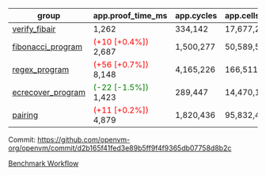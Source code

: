 | group | app.proof_time_ms | app.cycles | app.cells_used | leaf.proof_time_ms | leaf.cycles | leaf.cells_used |
| -- | -- | -- | -- | -- | -- | -- |
| [verify_fibair](https://github.com/openvm-org/openvm/blob/benchmark-results/benchmarks-pr/1573/verify_fibair-d2b165f41fed3e89b5ff9f4f9365db07758d8b2c.md) | 1,262 |  334,142 |  17,677,298 |- | - | - |
| [fibonacci_program](https://github.com/openvm-org/openvm/blob/benchmark-results/benchmarks-pr/1573/fibonacci-d2b165f41fed3e89b5ff9f4f9365db07758d8b2c.md) |<span style='color: red'>(+10 [+0.4%])</span> 2,687 |  1,500,277 |  50,589,503 |- | - | - |
| [regex_program](https://github.com/openvm-org/openvm/blob/benchmark-results/benchmarks-pr/1573/regex-d2b165f41fed3e89b5ff9f4f9365db07758d8b2c.md) |<span style='color: red'>(+56 [+0.7%])</span> 8,148 |  4,165,226 |  166,511,152 |- | - | - |
| [ecrecover_program](https://github.com/openvm-org/openvm/blob/benchmark-results/benchmarks-pr/1573/ecrecover-d2b165f41fed3e89b5ff9f4f9365db07758d8b2c.md) |<span style='color: green'>(-22 [-1.5%])</span> 1,423 |  289,447 |  14,470,186 |- | - | - |
| [pairing](https://github.com/openvm-org/openvm/blob/benchmark-results/benchmarks-pr/1573/pairing-d2b165f41fed3e89b5ff9f4f9365db07758d8b2c.md) |<span style='color: red'>(+11 [+0.2%])</span> 4,879 |  1,820,436 |  95,832,407 |- | - | - |


Commit: https://github.com/openvm-org/openvm/commit/d2b165f41fed3e89b5ff9f4f9365db07758d8b2c

[Benchmark Workflow](https://github.com/openvm-org/openvm/actions/runs/14415225217)
